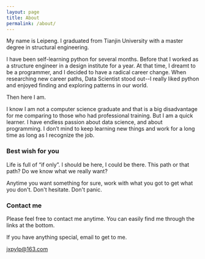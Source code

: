 ```yaml
---
layout: page
title: About
permalink: /about/
---
```


My name is Leipeng. I graduated from Tianjin University with a master degree in structural engineering.

I have been self-learning python for several months. Before that I worked as a structure engineer in a design institute for a year. At that time, I dreamt to be a programmer, and I decided to have a radical career change. When researching new career paths, Data Scientist stood out--I really liked python and enjoyed finding and exploring patterns in our world.

Then here I am.

I know I am not a computer science graduate and that is a big disadvantage for me comparing to those who had professional training. But I am a quick learner. I have endless passion about data science, and about programming. I don’t mind to keep learning new things and work for a long time as long as I recognize the job.


### Best wish for you

Life is full of “if only”. I should be here, I could be there. This path or that path? Do we know what we really want?

Anytime you want something for sure, work with what you got to get what you don't. Don't hesitate. Don't panic.

### Contact me

Please feel free to contact me anytime. You can easily find me through the links at the bottom.

If you have anything special, email to get to me.

[jxpylp@163.com](mailto:jxpylp@163.com)
